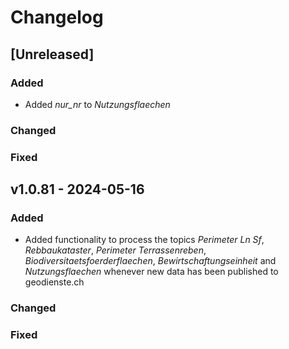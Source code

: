 # Changelog

## [Unreleased]

### Added

- Added _nur_nr_ to _Nutzungsflaechen_

### Changed

### Fixed

## v1.0.81 - 2024-05-16

### Added

- Added functionality to process the topics _Perimeter Ln Sf_, _Rebbaukataster_, _Perimeter Terrassenreben_, _Biodiversitaetsfoerderflaechen_, _Bewirtschaftungseinheit_ and _Nutzungsflaechen_ whenever new data has been published to geodienste.ch

### Changed

### Fixed
